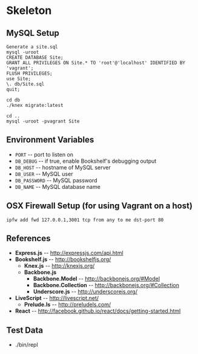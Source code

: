 # Skeleton

## MySQL Setup

    Generate a site.sql
    mysql -uroot
    CREATE DATABASE Site;
    GRANT ALL PRIVILEGES ON Site.* TO 'root'@'localhost' IDENTIFIED BY 'vagrant';
    FLUSH PRIVILEGES;
    use Site;
    \. db/Site.sql
    quit;

    cd db
    ./knex migrate:latest

    cd ..
    mysql -uroot -pvagrant Site


## Environment Variables

* `PORT`        -- port to listen on
* `DB_DEBUG`    -- if true, enable Bookshelf's debugging output
* `DB_HOST`     -- hostname of MySQL server
* `DB_USER`     -- MySQL user
* `DB_PASSWORD` -- MySQL password
* `DB_NAME`     -- MySQL database name

## OSX Firewall Setup (for using Vagrant on a host)

    ipfw add fwd 127.0.0.1,3001 tcp from any to me dst-port 80

## References

* **Express.js** -- http://expressjs.com/api.html
* **Bookshelf.js** -- http://bookshelfjs.org/
    * **Knex.js** -- http://knexjs.org/
    * **Backbone.js**
        * **Backbone.Model** -- http://backbonejs.org/#Model
        * **Backbone.Collection** -- http://backbonejs.org/#Collection
        * **Underscore.js** -- http://underscorejs.org/
* **LiveScript** -- http://livescript.net/
    * **Prelude.ls** -- http://preludels.com/
* **React** -- http://facebook.github.io/react/docs/getting-started.html

## Test Data

* ./bin/repl


